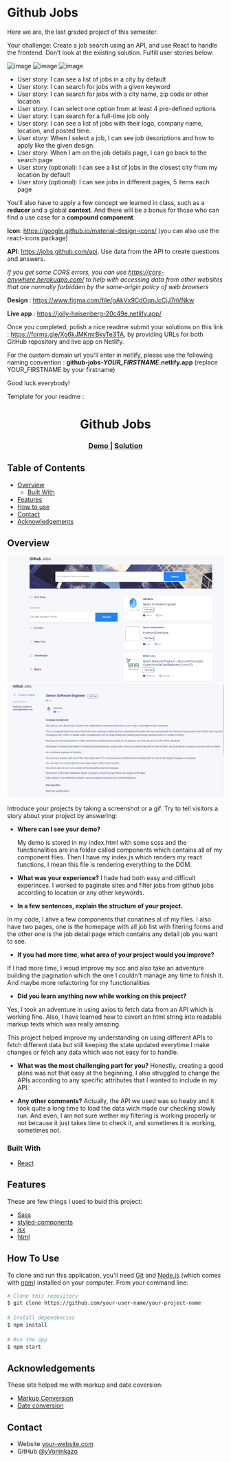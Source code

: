 # Github Jobs

Here we are, the last graded project of this semester.

Your challenge: Create a job search using an API, and use React to handle the frontend. Don’t look at the existing solution. Fulfill user stories below:

![image](./assets/1.png)
![image](./assets/2.png)
![image](./assets/3.png)

- User story: I can see a list of jobs in a city by default
- User story: I can search for jobs with a given keyword
- User story: I can search for jobs with a city name, zip code or other location
- User story: I can select one option from at least 4 pre-defined options
- User story: I can search for a full-time job only
- User story: I can see a list of jobs with their logo, company name, location, and posted time.
- User story: When I select a job, I can see job descriptions and how to apply like the given design.
- User story: When I am on the job details page, I can go back to the search page
- User story (optional): I can see a list of jobs in the closest city from my location by default
- User story (optional): I can see jobs in different pages, 5 items each page

You’ll also have to apply a few concept we learned in class, such as a **reducer** and a global **context**. And there will be a bonus for those who can find a use case for a **compound component**.

**Icon**: https://google.github.io/material-design-icons/ (you can also use the react-icons package)

**API**: https://jobs.github.com/api. Use data from the API to create questions and answers.

*If you get some CORS errors, you can use https://cors-anywhere.herokuapp.com/ to help with accessing data from other websites that are normally forbidden by the same-origin policy of web browsers*

**Design** : https://www.figma.com/file/gAkVx9CdOqnJcCjJ7nVNkw

**Live app** : https://jolly-heisenberg-20c49e.netlify.app/

Once you completed, polish a nice readme submit your solutions on this link : https://forms.gle/Xg6kJMKmrBkyTe3TA, by providing URLs for both GitHub repository and live app on Netlify.

For the custom domain url you'll enter in netlify, please use the following naming convention : **github-jobs-_YOUR_FIRSTNAME_.netlify.app** (replace YOUR_FIRSTNAME by your firstname)

Good luck everybody!

Template for your readme :

<!-- Please update value in the {}  -->

<h1 align="center">Github Jobs</h1>

<div align="center">
  <h3>
    <a href="https://{your-demo-link.your-domain}">
      Demo
    </a>
    <span> | </span>
    <a href="https://{your-url-to-the-solution}">
      Solution
    </a>
  </h3>
</div>

<!-- TABLE OF CONTENTS -->

## Table of Contents

-   [Overview](#overview)
    -   [Built With](#built-with)
-   [Features](#features)
-   [How to use](#how-to-use)
-   [Contact](#contact)
-   [Acknowledgements](#acknowledgements)

<!-- OVERVIEW -->

## Overview

![screenshot](./screenshotsImg/screenshot1.png)
![screenshot](./screenshotsImg/second_screenshot.png)


Introduce your projects by taking a screenshot or a gif. Try to tell visitors a story about your project by answering:

- **Where can I see your demo?**

  My demo is stored in my index.html with some scss and the functionalities are ina folder called components which contains all of my component files. Then I have my index.js which renders my react functions, I mean this file is rendering everything to the DOM.

- **What was your experience?**
I hade had both easy and difficult experinces. I worked to paginate sites and filter jobs from github jobs according to location or any other keywords.

-   **In a few sentences, explain the structure of your project.**

In my code, I ahve a few components that conatines al of my files. I also have two pages, one is the homepage with all job list with fitering forms and the other one is the job detail page which contains any detail job you want to see.

-   **If you had more time, what area of your project would you improve?**

  If I had more time, I woud improve my scc and also take an adventure buiiding the pagination which the one I couldn't manage any time to finish it.
  And maybe more refactoring for my functionalities

-  **Did you learn anything new while working on this project?**

Yes,  I took an adventure in using axios to fetch data from an API which is working fine.
Also, I have learned how to covert an html string into readable markup texts which was really amazing.

This project helped improve my understanding on using different APIs to fetch different data but still keeping the state updated everytime I make changes or fetch any data which was not easy for to handle.

- **What was the most challenging part for you?**
Honestly, creating a good plans was not that easy at the beginning, I also struggled to change the APIs according to any specific attributes that I wanted to include in my API.

-   **Any other comments?**
  Actually, the API we used was so heaby and it took quite a long time to load the data wich made our checking slowly run. And even, I am not sure wether my filtering is working properly or not because it just takes time to check it, and sometimes it is working, sometimes not.



### Built With

<!-- This section should list any major frameworks that you built your project using. Here are a few examples.-->

-   [React](https://reactjs.org/)

## Features
These are few things I used to buid this project:

  - [Sass]()
  - [styled-components]()
  - [jsx]()
  - [html]()
<!-- List the features of your application or follow the template. Don't share the figma file here :) -->

## How To Use

<!-- Example: -->

To clone and run this application, you'll need [Git](https://git-scm.com) and [Node.js](https://nodejs.org/en/download/) (which comes with [npm](http://npmjs.com)) installed on your computer. From your command line:

```bash
# Clone this repository
$ git clone https://github.com/your-user-name/your-project-name

# Install dependencies
$ npm install

# Run the app
$ npm start
```

## Acknowledgements
These site helped me with markup and date  coversion:

- [Markup Conversion](https://stackoverflow.com/questions/37337289/react-js-set-innerhtml-vs-dangerouslysetinnerhtml)
- [Date conversion](https://stackoverflow.com/questions/59089408/how-to-get-weeks-days-hours-minutes-ago-from-custom-date-time-from-now-in)
<!-- This section should list any articles or add-ons/plugins that helps you to complete the project. This is optional but it will help you in the future. For example: -->

## Contact

-   Website [your-website.com](https://{your-web-site-link})
-   GitHub [@yVoninkazo](https://{github.com/Voninkazo})
